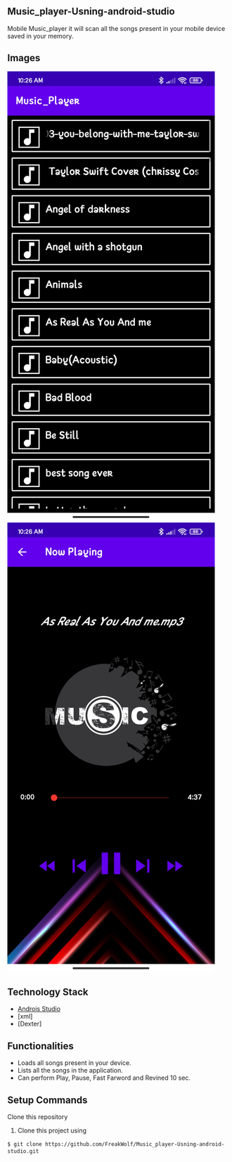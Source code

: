 ## Music_player-Usning-android-studio

Mobile Music_player it will scan all the songs present in your mobile device saved in your memory.


## Images

<img src="/Images/SongPlayList.jpg" style="width:flex; height:flex">
<img src="/Images/play.jpg" style="width:flex; height:flex">

## Technology Stack

* [Androis Studio](https://developer.android.com/)
* [xml]
* [Dexter]


## Functionalities


* Loads all songs present in your device.
* Lists all the songs in the application.
* Can perform Play, Pause, Fast Farword and Revined 10 sec.



## Setup Commands

Clone this repository

1. Clone this project using
````
$ git clone https://github.com/FreakWolf/Music_player-Usning-android-studio.git
````
